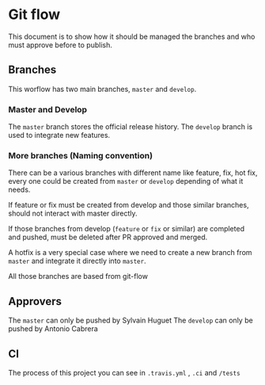 # Git flow

This document is to show how it should be managed the branches and who must approve before
to publish.
 
## Branches
This worflow has two main branches, `master` and `develop`.

### Master and Develop

The `master` branch stores the official release history.
The `develop` branch is used to integrate new features.

### More branches (Naming convention)

There can be a various branches with different name like feature, fix, hot fix,
every one could be created from `master` or `develop` depending of what it needs.

If feature or fix must be created from develop and those similar branches,
should not interact with master directly.

If those branches from develop (`feature` or `fix` or similar)
are completed and pushed, must be deleted after PR approved and merged.

A hotfix is a very special case where we need to create a new branch from
`master` and integrate it directly into `master`.

All those branches are based from git-flow

## Approvers
The `master` can only be pushed by Sylvain Huguet
The `develop` can only be pushed by Antonio Cabrera

## CI
The process of this project you can see in `.travis.yml` , `.ci` and `/tests`